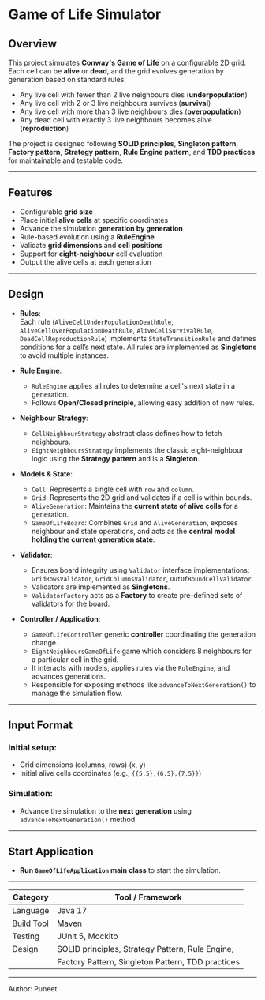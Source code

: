# Game of Life Simulator

## Overview

This project simulates **Conway's Game of Life** on a configurable 2D grid. Each cell can be **alive** or **dead**, and the grid evolves generation by generation based on standard rules:

- Any live cell with fewer than 2 live neighbours dies (**underpopulation**)
- Any live cell with 2 or 3 live neighbours survives (**survival**)
- Any live cell with more than 3 live neighbours dies (**overpopulation**)
- Any dead cell with exactly 3 live neighbours becomes alive (**reproduction**)

The project is designed following **SOLID principles**, **Singleton pattern**, **Factory pattern**, **Strategy pattern**, **Rule Engine pattern**, and **TDD practices** for maintainable and testable code.

---

## Features

- Configurable **grid size**
- Place initial **alive cells** at specific coordinates
- Advance the simulation **generation by generation**
- Rule-based evolution using a **RuleEngine**
- Validate **grid dimensions** and **cell positions**
- Support for **eight-neighbour** cell evaluation
- Output the alive cells at each generation

---

## Design

- **Rules**:  
  Each rule (`AliveCellUnderPopulationDeathRule`, `AliveCellOverPopulationDeathRule`, `AliveCellSurvivalRule`, `DeadCellReproductionRule`) implements `StateTransitionRule` and defines conditions for a cell’s next state. All rules are implemented as **Singletons** to avoid multiple instances.

- **Rule Engine**:
    - `RuleEngine` applies all rules to determine a cell's next state in a generation.
    - Follows **Open/Closed principle**, allowing easy addition of new rules.

- **Neighbour Strategy**:
    - `CellNeighbourStrategy` abstract class defines how to fetch neighbours.
    - `EightNeighboursStrategy` implements the classic eight-neighbour logic using the **Strategy pattern** and is a **Singleton**.

- **Models & State**:
    - `Cell`: Represents a single cell with `row` and `column`.
    - `Grid`: Represents the 2D grid and validates if a cell is within bounds.
    - `AliveGeneration`: Maintains the **current state of alive cells** for a generation.
    - `GameOfLifeBoard`: Combines `Grid` and `AliveGeneration`, exposes neighbour and state operations, and acts as the **central model holding the current generation state**.

- **Validator**:
    - Ensures board integrity using `Validator` interface implementations: `GridRowsValidator`, `GridColumnsValidator`, `OutOfBoundCellValidator`.
    - Validators are implemented as **Singletons**.
    - `ValidatorFactory` acts as a **Factory** to create pre-defined sets of validators for the board.

- **Controller / Application**:
    - `GameOfLifeController` generic **controller** coordinating the generation change.
    - `EightNeighboursGameOfLife` game which considers 8 neighbours for a particular cell in the grid.
    - It interacts with models, applies rules via the `RuleEngine`, and advances generations.
    - Responsible for exposing methods like `advanceToNextGeneration()` to manage the simulation flow.
---

## Input Format

### Initial setup:
- Grid dimensions (columns, rows) (x, y)
- Initial alive cells coordinates (e.g., `{{5,5},{6,5},{7,5}}`)

### Simulation:
- Advance the simulation to the **next generation** using `advanceToNextGeneration()` method

---

## Start Application

- **Run `GameOfLifeApplication` main class** to start the simulation.

---

| Category   | Tool / Framework                                         |
| ---------- | -------------------------------------------------------- |
| Language   | Java 17                                                  |
| Build Tool | Maven                                                    |
| Testing    | JUnit 5, Mockito                                         |
| Design     | SOLID principles, Strategy Pattern, Rule Engine,        |
|           | Factory Pattern, Singleton Pattern, TDD practices       |

---

Author: Puneet
